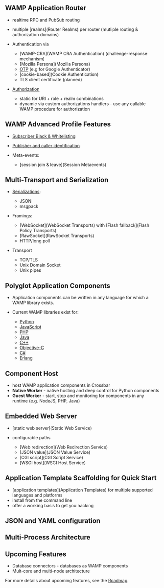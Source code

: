 ## WAMP Application Router

* realtime RPC and PubSub routing
* multiple [realms](Router Realms) per router (mutliple routing & authorization domains)
* Authentication via

  * [WAMP-CRA](WAMP CRA Authentication) (challenge-response mechanism)
  * [Mozilla Persona](Mozilla Persona)
  * [OTP](OTP-Authentication) (e.g for Google Authenticator)
  * [cookie-based](Cookie Authentication)
  * TLS client certificate (planned)

* [Authorization](Authorization)
  * static for URI + role + realm combinations
  * dynamic via custom authorizations handlers - use any callable WAMP procedure for authorization


## WAMP Advanced Profile Features

* [Subscriber Black & Whitelisting](https://github.com/tavendo/WAMP/blob/master/spec/advanced.md#subscriber-black--and-whitelisting)
* [Publisher and caller identification](https://github.com/tavendo/WAMP/blob/master/spec/advanced.md#publisher-identification)
* Meta-events:

  + [session join & leave](Session Metaevents) 


## Multi-Transport and Serialization

* [Serializations](https://github.com/tavendo/WAMP/blob/master/spec/basic.md#serializations): 

  * JSON
  * msgpack

* Framings:
  
  * [WebSocket](WebSocket Transports) with [Flash fallback](Flash Policy Transports)
  * [RawSocket](RawSocket Transports)
  * HTTP/long poll

* Transport

  * TCP/TLS
  * Unix Domain Socket
  * Unix pipes 

## Polyglot Application Components

* Application components can be written in any language for which a WAMP library exists.
* Current WAMP libraries exist for:

  * [Python](http://autobahn.ws/python)
  * [JavaScript](http://autobahn.ws/js)
  * [PHP](https://github.com/voryx/Thruway)
  * [Java](https://github.com/Matthias247/jawampa)
  * [C++](https://github.com/tavendo/AutobahnCpp)
  * [Objective-C](https://github.com/mogui/MDWamp)
  * [C#](https://github.com/Code-Sharp/WampSharp)
  * [Erlang](https://github.com/bwegh/erwa)

## Component Host

* host WAMP application components in Crossbar
* **Native Worker** - native hosting and deep control for Python components
* **Guest Worker** - start, stop and monitoring for components in any runtime (e.g. NodeJS, PHP, Java)

## Embedded Web Server

* [static web server](Static Web Service)
* configurable paths

  * [Web redirection](Web Redirection Service)
  * [JSON value](JSON Value Service)
  * [CGI script](CGI Script Service)
  * [WSGI host](WSGI Host Service)


## Application Template Scaffolding for Quick Start

* [application templates](Application Templates) for multiple supported languages and platforms
* install from the command line
* offer a working basis to get you hacking

## JSON and YAML configuration

## Multi-Process Architecture



## Upcoming Features

* Database connectors - databases as WAMP components
* Mult-core and multi-node architecture

For more details about upcoming features, see the [Roadmap](Roadmap).

